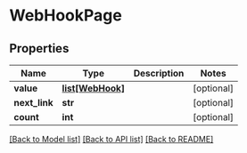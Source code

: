 # WebHookPage

## Properties
Name | Type | Description | Notes
------------ | ------------- | ------------- | -------------
**value** | [**list[WebHook]**](WebHook.md) |  | [optional] 
**next_link** | **str** |  | [optional] 
**count** | **int** |  | [optional] 

[[Back to Model list]](../README.md#documentation-for-models) [[Back to API list]](../README.md#documentation-for-api-endpoints) [[Back to README]](../README.md)



